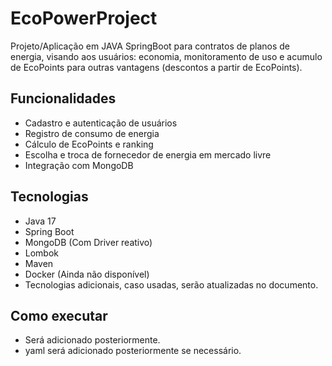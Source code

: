 # EcoPowerProject
Projeto/Aplicação em JAVA SpringBoot para contratos de planos de energia, visando aos usuários: economia, monitoramento de uso e acumulo de EcoPoints para outras vantagens (descontos a partir de EcoPoints). 

## Funcionalidades
- Cadastro e autenticação de usuários
- Registro de consumo de energia
- Cálculo de EcoPoints e ranking
- Escolha e troca de fornecedor de energia em mercado livre
- Integração com MongoDB

## Tecnologias
- Java 17
- Spring Boot
- MongoDB (Com Driver reativo)
- Lombok
- Maven
- Docker (Ainda não disponível)
- Tecnologias adicionais, caso usadas, serão atualizadas no documento.

## Como executar
- Será adicionado posteriormente.
- yaml será adicionado posteriormente se necessário.
